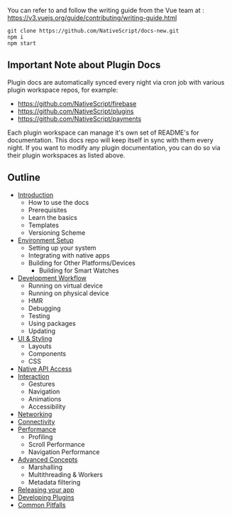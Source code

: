You can refer to and follow the writing guide from the Vue team at : https://v3.vuejs.org/guide/contributing/writing-guide.html

```cli
git clone https://github.com/NativeScript/docs-new.git
npm i
npm start
```

## Important Note about Plugin Docs

Plugin docs are automatically synced every night via cron job with various plugin workspace repos, for example:

- https://github.com/NativeScript/firebase
- https://github.com/NativeScript/plugins
- https://github.com/NativeScript/payments

Each plugin workspace can manage it's own set of README's for documentation. This docs repo will keep itself in sync with them every night.
If you want to modify any plugin documentation, you can do so via their plugin workspaces as listed above.

## Outline

- [Introduction](/introduction.md)
  - How to use the docs
  - Prerequisites
  - Learn the basics
  - Templates
  - Versioning Scheme
- [Environment Setup](/environment-setup.md)
  - Setting up your system
  - Integrating with native apps
  - Building for Other Platforms/Devices
    - Building for Smart Watches
- [Development Workflow](/development-workflow.md)
  - Running on virtual device
  - Running on physical device
  - HMR
  - Debugging
  - Testing
  - Using packages
  - Updating
- [UI & Styling](/ui-and-styling.md)
  - Layouts
  - Components
  - CSS
- [Native API Access](/native-api-access.md)
- [Interaction](/interaction.md)
  - Gestures
  - Navigation
  - Animations
  - Accessibility
- [Networking](/http.md)
- [Connectivity](/connectivity.md)
- [Performance](/performance.md)
  - Profiling
  - Scroll Performance
  - Navigation Performance
- [Advanced Concepts](/advanced-concepts.md)
  - Marshalling
  - Multithreading & Workers
  - Metadata filtering
- [Releasing your app](/releasing.md)
- [Developing Plugins](/plugins/developing-plugins.md)
- [Common Pitfalls](/common-pitfalls.md)
